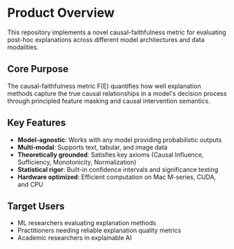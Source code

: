 # Product Overview

This repository implements a novel causal-faithfulness metric for evaluating post-hoc explanations across different model architectures and data modalities.

## Core Purpose

The causal-faithfulness metric F(E) quantifies how well explanation methods capture the true causal relationships in a model's decision process through principled feature masking and causal intervention semantics.

## Key Features

- **Model-agnostic**: Works with any model providing probabilistic outputs
- **Multi-modal**: Supports text, tabular, and image data
- **Theoretically grounded**: Satisfies key axioms (Causal Influence, Sufficiency, Monotonicity, Normalization)
- **Statistical rigor**: Built-in confidence intervals and significance testing
- **Hardware optimized**: Efficient computation on Mac M-series, CUDA, and CPU

## Target Users

- ML researchers evaluating explanation methods
- Practitioners needing reliable explanation quality metrics
- Academic researchers in explainable AI